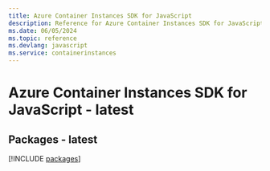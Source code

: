 ```yaml
---
title: Azure Container Instances SDK for JavaScript
description: Reference for Azure Container Instances SDK for JavaScript
ms.date: 06/05/2024
ms.topic: reference
ms.devlang: javascript
ms.service: containerinstances
---
```

# Azure Container Instances SDK for JavaScript - latest
## Packages - latest
[!INCLUDE [packages](container-instances-index.md)]